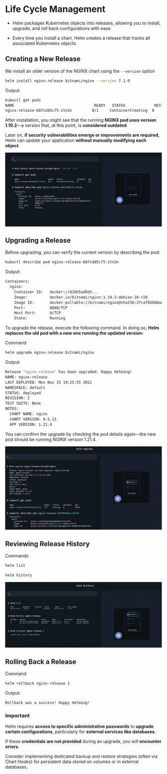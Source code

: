 # Life Cycle Management
-   Helm packages Kubernetes objects into releases, allowing you to install, upgrade, and roll back configurations with ease.

-   Every time you install a chart, Helm creates a release that tracks all associated Kubernetes objects.


## Creating a New Release
We install an older version of the NGINX chart using the ```--version``` option
```bash
helm install nginx-release bitnami/nginx --version 7.1.0
```
Output:
```bash
kubectl get pods
NAME                                    READY   STATUS             RESTARTS   AGE
nginx-release-687cdd5c75-ztn2n         0/1     ContainerCreating  0          13s
```

After installation, you might see that the running **NGINX pod uses version 1.19.2**—a version that, at this point, is **considered outdated**. 

Later on, **if security vulnerabilities emerge or improvements are required,** Helm can *update* your application **without manually modifying each object**.

![](../../images/kubernetes_helm14.png)


## Upgrading a Release
Before upgrading, you can verify the current version by describing the pod:
```bash
kubectl describe pod nginx-release-687cdd5c75-ztn2n
```

Output:
```bash
Containers:
  nginx:
    Container ID:   docker://81bb5ad6b5...
    Image:          docker.io/bitnami/nginx:1.19.2-debian-10-r28
    Image ID:       docker-pullable://bitnami/nginx@sha256:2fcaf026b8acb7a...
    Port:           8080/TCP
    Host Port:      0/TCP
    State:          Running
```

To upgrade the release, execute the following command. In doing so, **Helm replaces the old pod with a new one running the updated version:**

Command
```bash
helm upgrade nginx-release bitnami/nginx
```

Output:
```bash
Release "nginx-release" has been upgraded. Happy Helming!
NAME: nginx-release
LAST DEPLOYED: Mon Nov 15 19:25:55 2021
NAMESPACE: default
STATUS: deployed
REVISION: 2
TEST SUITE: None
NOTES:
  CHART NAME: nginx
  CHART VERSION: 9.5.13
  APP VERSION: 1.21.4
```
You can confirm the upgrade by checking the pod details again—the new pod should be running NGINX version 1.21.4.

![](../../images/kubernetes_helm15.png)

## Reviewing Release History
Commands
```bash
helm list
```

```bash
helm history
```
![](../../images/kubernetes_helm16.png)

## Rolling Back a Release
Command
```bash
helm rollback nginx-release 1
```

Output:
```bash
Rollback was a success! Happy Helming!
```

### Important

Helm requires **access to specific administrative passwords** to **upgrade certain configurations**, particularly for **external services like databases.** 

If these **credentials are not provided** during an upgrade, you will **encounter errors**. 

Consider implementing dedicated backup and restore strategies (often via Chart Hooks) for persistent data stored on volumes or in external databases.